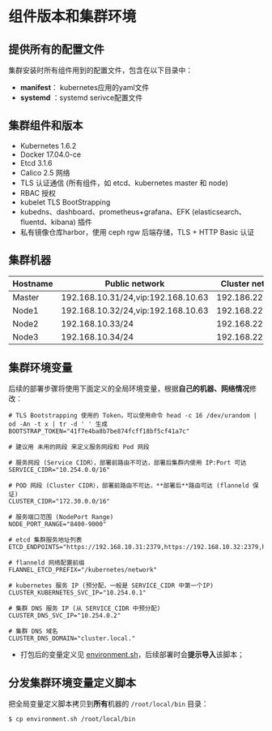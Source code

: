 # 组件版本和集群环境

## 提供所有的配置文件

集群安装时所有组件用到的配置文件，包含在以下目录中：

- **manifest**： kubernetes应用的yaml文件
- **systemd** ：systemd serivce配置文件

## 集群组件和版本

- Kubernetes 1.6.2
- Docker 17.04.0-ce
- Etcd 3.1.6
- Calico 2.5 网络
- TLS 认证通信 (所有组件，如 etcd、kubernetes master 和 node)
- RBAC 授权
- kubelet TLS BootStrapping
- kubedns、dashboard、prometheus+grafana、EFK (elasticsearch、fluentd、kibana) 插件
- 私有镜像仓库harbor，使用 ceph rgw 后端存储，TLS + HTTP Basic 认证

## 集群机器

| Hostname | Public network                     | Cluster network  | Kubernetes       | Ceph          |
| -------- | ---------------------------------- | ---------------- | ---------------- | ------------- |
| Master   | 192.168.10.31/24,vip:192.168.10.63 | 192.186.22.31/24 | master,node,etcd | osd{1,2}      |
| Node1    | 192.168.10.32/24,vip:192.168.10.63 | 192.168.22.32/24 | master,node,etcd | osd{3,4},mon1 |
| Node2    | 192.168.10.33/24                   | 192.168.22.33/24 | node,etcd        | osd{5,6},mon2 |
| Node3    | 192.168.10.34/24                   | 192.168.22.34/24 | node,registry    | osd{7,8},mon3 |

## 集群环境变量

后续的部署步骤将使用下面定义的全局环境变量，根据**自己的机器、网络情况**修改：

```
# TLS Bootstrapping 使用的 Token，可以使用命令 head -c 16 /dev/urandom | od -An -t x | tr -d ' ' 生成
BOOTSTRAP_TOKEN="41f7e4ba8b7be874fcff18bf5cf41a7c"

# 建议用 未用的网段 来定义服务网段和 Pod 网段

# 服务网段 (Service CIDR），部署前路由不可达，部署后集群内使用 IP:Port 可达
SERVICE_CIDR="10.254.0.0/16"

# POD 网段 (Cluster CIDR），部署前路由不可达，**部署后**路由可达 (flanneld 保证)
CLUSTER_CIDR="172.30.0.0/16"

# 服务端口范围 (NodePort Range)
NODE_PORT_RANGE="8400-9000"

# etcd 集群服务地址列表
ETCD_ENDPOINTS="https://192.168.10.31:2379,https://192.168.10.32:2379,https://192.168.10.33:2379"

# flanneld 网络配置前缀
FLANNEL_ETCD_PREFIX="/kubernetes/network"

# kubernetes 服务 IP (预分配，一般是 SERVICE_CIDR 中第一个IP)
CLUSTER_KUBERNETES_SVC_IP="10.254.0.1"

# 集群 DNS 服务 IP (从 SERVICE_CIDR 中预分配)
CLUSTER_DNS_SVC_IP="10.254.0.2"

# 集群 DNS 域名
CLUSTER_DNS_DOMAIN="cluster.local."
```

- 打包后的变量定义见 [environment.sh](https://github.com/zeroingsu/kubernetes/blob/master/manifests/environment.sh)，后续部署时会**提示导入**该脚本；

## 分发集群环境变量定义脚本

把全局变量定义脚本拷贝到**所有**机器的 `/root/local/bin` 目录：

```
$ cp environment.sh /root/local/bin
```